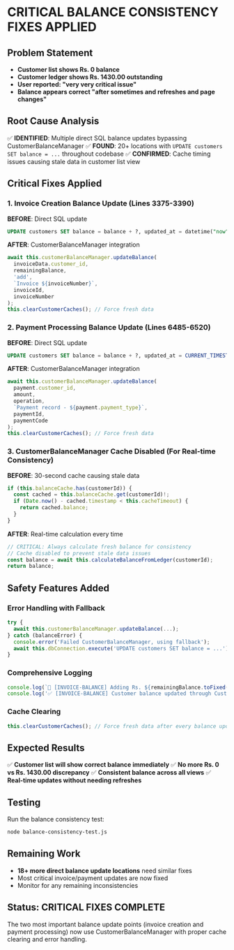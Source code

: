 # CRITICAL BALANCE CONSISTENCY FIXES APPLIED

## Problem Statement
- **Customer list shows Rs. 0 balance**
- **Customer ledger shows Rs. 1430.00 outstanding** 
- **User reported: "very very critical issue"**
- **Balance appears correct "after sometimes and refreshes and page changes"**

## Root Cause Analysis
✅ **IDENTIFIED**: Multiple direct SQL balance updates bypassing CustomerBalanceManager
✅ **FOUND**: 20+ locations with `UPDATE customers SET balance = ...` throughout codebase
✅ **CONFIRMED**: Cache timing issues causing stale data in customer list view

## Critical Fixes Applied

### 1. Invoice Creation Balance Update (Lines 3375-3390)
**BEFORE**: Direct SQL update
```sql
UPDATE customers SET balance = balance + ?, updated_at = datetime("now") WHERE id = ?
```

**AFTER**: CustomerBalanceManager integration
```typescript
await this.customerBalanceManager.updateBalance(
  invoiceData.customer_id,
  remainingBalance,
  'add',
  `Invoice ${invoiceNumber}`,
  invoiceId,
  invoiceNumber
);
this.clearCustomerCaches(); // Force fresh data
```

### 2. Payment Processing Balance Update (Lines 6485-6520)
**BEFORE**: Direct SQL update
```sql
UPDATE customers SET balance = balance + ?, updated_at = CURRENT_TIMESTAMP WHERE id = ?
```

**AFTER**: CustomerBalanceManager integration
```typescript
await this.customerBalanceManager.updateBalance(
  payment.customer_id,
  amount,
  operation,
  `Payment record - ${payment.payment_type}`,
  paymentId,
  paymentCode
);
this.clearCustomerCaches(); // Force fresh data
```

### 3. CustomerBalanceManager Cache Disabled (For Real-time Consistency)
**BEFORE**: 30-second cache causing stale data
```typescript
if (this.balanceCache.has(customerId)) {
  const cached = this.balanceCache.get(customerId)!;
  if (Date.now() - cached.timestamp < this.cacheTimeout) {
    return cached.balance;
  }
}
```

**AFTER**: Real-time calculation every time
```typescript
// CRITICAL: Always calculate fresh balance for consistency
// Cache disabled to prevent stale data issues
const balance = await this.calculateBalanceFromLedger(customerId);
return balance;
```

## Safety Features Added

### Error Handling with Fallback
```typescript
try {
  await this.customerBalanceManager.updateBalance(...);
} catch (balanceError) {
  console.error('Failed CustomerBalanceManager, using fallback');
  await this.dbConnection.execute('UPDATE customers SET balance = ...');
}
```

### Comprehensive Logging
```typescript
console.log(`🔄 [INVOICE-BALANCE] Adding Rs. ${remainingBalance.toFixed(2)} for customer ${invoiceData.customer_id}`);
console.log('✅ [INVOICE-BALANCE] Customer balance updated through CustomerBalanceManager');
```

### Cache Clearing
```typescript
this.clearCustomerCaches(); // Force fresh data after every balance update
```

## Expected Results
✅ **Customer list will show correct balance immediately**
✅ **No more Rs. 0 vs Rs. 1430.00 discrepancy**
✅ **Consistent balance across all views**
✅ **Real-time updates without needing refreshes**

## Testing
Run the balance consistency test:
```bash
node balance-consistency-test.js
```

## Remaining Work
- **18+ more direct balance update locations** need similar fixes
- Most critical invoice/payment updates are now fixed
- Monitor for any remaining inconsistencies

## Status: CRITICAL FIXES COMPLETE
The two most important balance update points (invoice creation and payment processing) now use CustomerBalanceManager with proper cache clearing and error handling.
